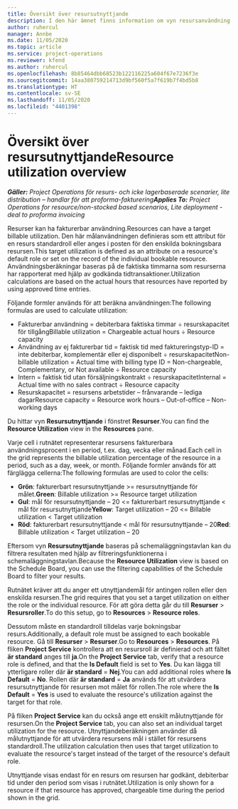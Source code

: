 ```yaml
---
title: Översikt över resursutnyttjande
description: I den här ämnet finns information om vyn resursanvändning i Project Operations.
author: ruhercul
manager: Annbe
ms.date: 11/05/2020
ms.topic: article
ms.service: project-operations
ms.reviewer: kfend
ms.author: ruhercul
ms.openlocfilehash: 8b85464dbb68523b122116225a604f67e7236f3e
ms.sourcegitcommit: 14aa380759214713d9bf560f5a7f619b7f4bd5b8
ms.translationtype: HT
ms.contentlocale: sv-SE
ms.lasthandoff: 11/05/2020
ms.locfileid: "4401398"
---
```

# <a name="resource-utilization-overview"></a><span data-ttu-id="b705a-103">Översikt över resursutnyttjande</span><span class="sxs-lookup"><span data-stu-id="b705a-103">Resource utilization overview</span></span>

<span data-ttu-id="b705a-104">_**Gäller:** Project Operations för resurs- och icke lagerbaserade scenarier, lite distribution – handlar för att proforma-fakturering_</span><span class="sxs-lookup"><span data-stu-id="b705a-104">_**Applies To:** Project Operations for resource/non-stocked based scenarios, Lite deployment - deal to proforma invoicing_</span></span>

<span data-ttu-id="b705a-105">Resurser kan ha fakturerbar användning.</span><span class="sxs-lookup"><span data-stu-id="b705a-105">Resources can have a target billable utilization.</span></span> <span data-ttu-id="b705a-106">Den här målanvändningen definieras som ett attribut för en resurs standardroll eller anges i posten för den enskilda bokningsbara resursen.</span><span class="sxs-lookup"><span data-stu-id="b705a-106">This target utilization is defined as an attribute on a resource's default role or set on the record of the individual bookable resource.</span></span> <span data-ttu-id="b705a-107">Användningsberäkningar baseras på de faktiska timmarna som resurserna har rapporterat med hjälp av godkända tidtransaktioner.</span><span class="sxs-lookup"><span data-stu-id="b705a-107">Utilization calculations are based on the actual hours that resources have reported by using approved time entries.</span></span>

<span data-ttu-id="b705a-108">Följande formler används för att beräkna användningen:</span><span class="sxs-lookup"><span data-stu-id="b705a-108">The following formulas are used to calculate utilization:</span></span>

  - <span data-ttu-id="b705a-109">Fakturerbar användning = debiterbara faktiska timmar ÷ resurskapacitet för tillgång</span><span class="sxs-lookup"><span data-stu-id="b705a-109">Billable utilization = Chargeable actual hours ÷ Resource capacity</span></span>
  - <span data-ttu-id="b705a-110">Användning av ej fakturerbar tid = faktisk tid med faktureringstyp-ID = inte debiterbar, komplementär eller ej disponibelt ÷ resurskapacitet</span><span class="sxs-lookup"><span data-stu-id="b705a-110">Non-billable utilization = Actual time with billing type ID = Non-chargeable, Complementary, or Not available ÷ Resource capacity</span></span>
  - <span data-ttu-id="b705a-111">Intern = faktisk tid utan försäljningskontrakt ÷ resurskapacitet</span><span class="sxs-lookup"><span data-stu-id="b705a-111">Internal = Actual time with no sales contract ÷ Resource capacity</span></span>
  - <span data-ttu-id="b705a-112">Resurskapacitet = resursens arbetstider – frånvarande – lediga dagar</span><span class="sxs-lookup"><span data-stu-id="b705a-112">Resource capacity = Resource work hours – Out-of-office – Non-working days</span></span>

<span data-ttu-id="b705a-113">Du hittar vyn **Resursutnyttjande** i fönstret **Resurser**.</span><span class="sxs-lookup"><span data-stu-id="b705a-113">You can find the **Resource Utilization** view in the **Resources** pane.</span></span>

<span data-ttu-id="b705a-114">Varje cell i rutnätet representerar resursens fakturerbara användningsprocent i en period, t.ex. dag, vecka eller månad.</span><span class="sxs-lookup"><span data-stu-id="b705a-114">Each cell in the grid represents the billable utilization percentage of the resource in a period, such as a day, week, or month.</span></span> <span data-ttu-id="b705a-115">Följande formler används för att färglägga cellerna:</span><span class="sxs-lookup"><span data-stu-id="b705a-115">The following formulas are used to color the cells:</span></span>

  - <span data-ttu-id="b705a-116">**Grön**: fakturerbart resursutnyttjande >= resursutnyttjande för målet.</span><span class="sxs-lookup"><span data-stu-id="b705a-116">**Green**: Billable utilization >= Resource target utilization</span></span>
  - <span data-ttu-id="b705a-117">**Gul**: mål för resursutnyttjande – 20 <= fakturerbart resursutnyttjande < mål för resursutnyttjande</span><span class="sxs-lookup"><span data-stu-id="b705a-117">**Yellow**: Target utilization – 20 <= Billable utilization < Target utilization</span></span>
  - <span data-ttu-id="b705a-118">**Röd**: fakturerbart resursutnyttjande < mål för resursutnyttjande – 20</span><span class="sxs-lookup"><span data-stu-id="b705a-118">**Red**: Billable utilization < Target utilization – 20</span></span>

<span data-ttu-id="b705a-119">Eftersom vyn **Resursutnyttjande** baseras på schemaläggningstavlan kan du filtrera resultaten med hjälp av filtreringsfunktionerna i schemaläggningstavlan.</span><span class="sxs-lookup"><span data-stu-id="b705a-119">Because the **Resource Utilization** view is based on the Schedule Board, you can use the filtering capabilities of the Schedule Board to filter your results.</span></span>

<span data-ttu-id="b705a-120">Rutnätet kräver att du anger ett utnyttjandemål för antingen rollen eller den enskilda resursen.</span><span class="sxs-lookup"><span data-stu-id="b705a-120">The grid requires that you set a target utilization on either the role or the individual resource.</span></span> <span data-ttu-id="b705a-121">För att göra detta går du till **Resurser** > **Resursroller**.</span><span class="sxs-lookup"><span data-stu-id="b705a-121">To do this setup, go to **Resources** > **Resource roles**.</span></span>

<span data-ttu-id="b705a-122">Dessutom måste en standardroll tilldelas varje bokningsbar resurs.</span><span class="sxs-lookup"><span data-stu-id="b705a-122">Additionally, a default role must be assigned to each bookable resource.</span></span> <span data-ttu-id="b705a-123">Gå till **Resurser** > **Resurser**.</span><span class="sxs-lookup"><span data-stu-id="b705a-123">Go to **Resources** > **Resources**.</span></span> <span data-ttu-id="b705a-124">På fliken **Project Service** kontrollera att en resursroll är definierad och att fältet **är standard** anges till **ja**.</span><span class="sxs-lookup"><span data-stu-id="b705a-124">On the **Project Service** tab, verify that a resource role is defined, and that the **Is Default** field is set to **Yes**.</span></span> <span data-ttu-id="b705a-125">Du kan lägga till ytterligare roller där **är standard** = **Nej**.</span><span class="sxs-lookup"><span data-stu-id="b705a-125">You can add additional roles where **Is Default** = **No**.</span></span> <span data-ttu-id="b705a-126">Rollen där **är standard** = **Ja** används för att utvärdera resursutnyttjande för resursen mot målet för rollen.</span><span class="sxs-lookup"><span data-stu-id="b705a-126">The role where the **Is Default** = **Yes** is used to evaluate the resource's utilization against the target for that role.</span></span>

<span data-ttu-id="b705a-127">På fliken **Project Service** kan du också ange ett enskilt målutnyttjande för resursen.</span><span class="sxs-lookup"><span data-stu-id="b705a-127">On the **Project Service** tab, you can also set an individual target utilization for the resource.</span></span> <span data-ttu-id="b705a-128">Utnyttjandeberäkningen använder då målutnyttjande för att utvärdera resursens mål i stället för resursens standardroll.</span><span class="sxs-lookup"><span data-stu-id="b705a-128">The utilization calculation then uses that target utilization to evaluate the resource's target instead of the target of the resource's default role.</span></span>

<span data-ttu-id="b705a-129">Utnyttjande visas endast för en resurs om resursen har godkänt, debiterbar tid under den period som visas i rutnätet.</span><span class="sxs-lookup"><span data-stu-id="b705a-129">Utilization is only shown for a resource if that resource has approved, chargeable time during the period shown in the grid.</span></span>
